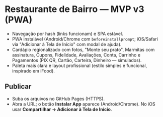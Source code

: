 # Restaurante de Bairro — MVP v3 (PWA)

- Navegação por hash (links funcionam) e SPA estável.
- PWA instalável (Android/Chrome com `beforeinstallprompt`; iOS/Safari via "Adicionar à Tela de Início" com modal de ajuda).
- Cardápio regionalizado com fotos, "Monte seu prato", Marmitas com assinatura, Cupons, Fidelidade, Avaliações, Conta, Carrinho e Pagamentos (PIX QR, Cartão, Carteira, Dinheiro — simulados).
- Paleta mais clara e layout profissional (estilo simples e funcional, inspirado em iFood).

## Publicar
- Suba os arquivos no GitHub Pages (HTTPS).
- Abra a URL; o botão **Instalar App** aparece (Android/Chrome). No iOS usar **Compartilhar → Adicionar à Tela de Início**.
